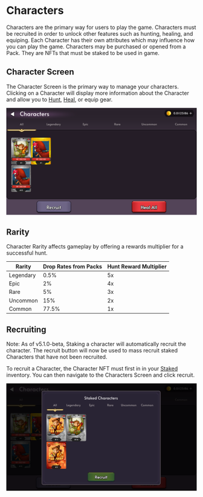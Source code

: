 # Characters

Characters are the primary way for users to play the game. Characters must be recruited in order to unlock other features such as hunting, healing, and equiping. Each Character has their own attributes which may influence how you can play the game. Characters may be purchased or opened from a Pack. They are NFTs that must be staked to be used in game.

## Character Screen

The Character Screen is the primary way to manage your characters. Clicking on a Character will display more information about the Character and allow you to [Hunt](./docs/game-mechanics/hunting), [Heal](./docs/game-mechanics/healing), or equip gear.

![Character Screen](img/characters_screen.png)

## Rarity

Character Rarity affects gameplay by offering a rewards multiplier for a successful hunt.

| Rarity    | Drop Rates from Packs | Hunt Reward Multiplier |
| --------- | --------------------- | ---------------------- |
| Legendary | 0.5%                  | 5x                     |
| Epic      | 2%                    | 4x                     |
| Rare      | 5%                    | 3x                     |
| Uncommon  | 15%                   | 2x                     |
| Common    | 77.5%                 | 1x                     |

## Recruiting

Note: As of v5.1.0-beta, Staking a character will automatically recruit the character. The recruit button will now be used to mass recruit staked Characters that have not been recruited.

To recruit a Character, the Character NFT must first in in your [Staked](./docs/game-mechanics/staking) inventory. You can then navigate to the Characters Screen and click recruit.

![Recruit Popup](img/recruit_popup.png)
